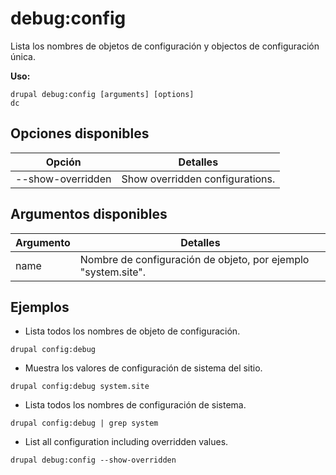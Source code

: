 # debug:config
Lista los nombres de objetos de configuración y objectos de configuración única.

**Uso:**
```
drupal debug:config [arguments] [options]
dc
```

## Opciones disponibles
Opción | Detalles
-------|-------------
--show-overridden | Show overridden configurations.

## Argumentos disponibles
Argumento | Detalles
---------|-------------
name | Nombre de configuración de objeto, por ejemplo "system.site".

## Ejemplos
* Lista todos los nombres de objeto de configuración.
```
drupal config:debug
```
* Muestra los valores de configuración de sistema del sitio.
```
drupal config:debug system.site
```
* Lista todos los nombres de configuración de sistema.
```
drupal config:debug | grep system
```
* List all configuration including overridden values.
```
drupal debug:config --show-overridden
```
